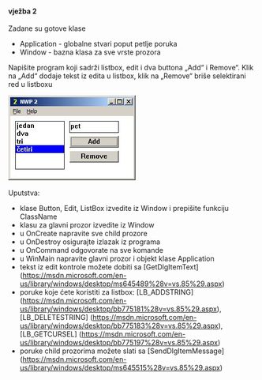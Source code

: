 #### vježba 2

Zadane su gotove klase
*	Application  - globalne stvari poput petlje poruka
*	Window   - bazna klasa za sve vrste prozora

Napišite program koji sadrži listbox, edit i dva buttona „Add“ i Remove“. Klik na „Add“ dodaje tekst iz edita u listbox, klik na „Remove“ briše selektirani red u listboxu

![main window](/v2.JPG?raw=true)

Uputstva:
*	klase Button, Edit, ListBox izvedite iz Window i prepišite funkciju ClassName
*	klasu za glavni prozor izvedite iz Window 
*	u OnCreate napravite sve child prozore
*	u OnDestroy osigurajte izlazak iz programa
*	u OnCommand odgovorate na sve komande
*	u WinMain napravite glavni prozor i objekt klase Application
*	tekst iz edit kontrole možete dobiti sa [GetDlgItemText] (https://msdn.microsoft.com/en-us/library/windows/desktop/ms645489%28v=vs.85%29.aspx)
*	poruke koje ćete koristiti za listbox: [LB_ADDSTRING] (https://msdn.microsoft.com/en-us/library/windows/desktop/bb775181%28v=vs.85%29.aspx), [LB_DELETESTRING] (https://msdn.microsoft.com/en-us/library/windows/desktop/bb775183%28v=vs.85%29.aspx), [LB_GETCURSEL] (https://msdn.microsoft.com/en-us/library/windows/desktop/bb775197%28v=vs.85%29.aspx)
*	poruke child prozorima možete slati sa [SendDlgItemMessage] (https://msdn.microsoft.com/en-us/library/windows/desktop/ms645515%28v=vs.85%29.aspx)

